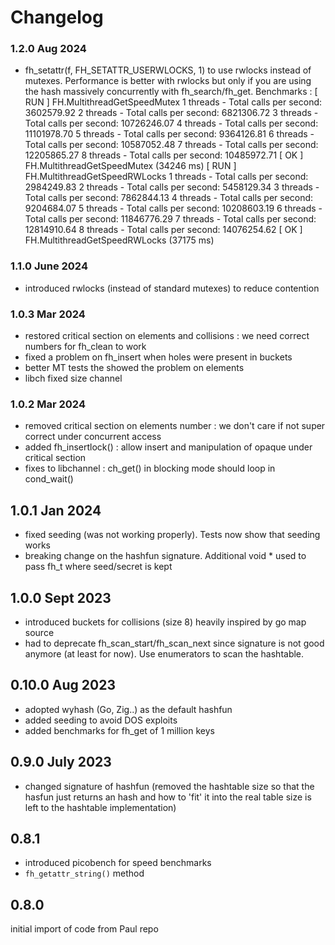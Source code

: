 # Changelog

### 1.2.0 Aug 2024

- fh_setattr(f, FH_SETATTR_USERWLOCKS, 1) to use rwlocks instead of mutexes. Performance is better with rwlocks but
only if you are using the hash massively concurrently with fh_search/fh_get. Benchmarks : 
[ RUN      ] FH.MultithreadGetSpeedMutex
1 threads - Total calls per second: 3602579.92
2 threads - Total calls per second: 6821306.72
3 threads - Total calls per second: 10726246.07
4 threads - Total calls per second: 11101978.70
5 threads - Total calls per second: 9364126.81
6 threads - Total calls per second: 10587052.48
7 threads - Total calls per second: 12205865.27
8 threads - Total calls per second: 10485972.71
[       OK ] FH.MultithreadGetSpeedMutex (34246 ms)
[ RUN      ] FH.MultithreadGetSpeedRWLocks
1 threads - Total calls per second: 2984249.83
2 threads - Total calls per second: 5458129.34
3 threads - Total calls per second: 7862844.13
4 threads - Total calls per second: 9204684.07
5 threads - Total calls per second: 10208603.19
6 threads - Total calls per second: 11846776.29
7 threads - Total calls per second: 12814910.64
8 threads - Total calls per second: 14076254.62
[       OK ] FH.MultithreadGetSpeedRWLocks (37175 ms)

### 1.1.0 June 2024

- introduced rwlocks (instead of standard mutexes) to reduce contention

### 1.0.3 Mar 2024

- restored critical section on elements and collisions : we need correct numbers for fh_clean to work
- fixed a problem on fh_insert when holes were present in buckets
- better MT tests the showed the problem on elements
- libch fixed size channel

### 1.0.2 Mar 2024

- removed critical section on elements number : we don't care if not super correct under concurrent access
- added fh_insertlock() : allow insert and manipulation of opaque under critical section
- fixes to libchannel : ch_get() in blocking mode should loop in cond_wait()

## 1.0.1 Jan 2024

- fixed seeding (was not working properly). Tests now show that seeding works
- breaking change on the hashfun signature. Additional void * used to pass fh_t where seed/secret is kept

## 1.0.0 Sept 2023

- introduced buckets for collisions (size 8) heavily inspired by go map source
- had to deprecate fh_scan_start/fh_scan_next since signature is not good anymore (at least for now).
  Use enumerators to scan the hashtable.

## 0.10.0 Aug 2023

- adopted wyhash (Go, Zig..) as the default hashfun
- added seeding to avoid DOS exploits
- added benchmarks for fh_get of 1 million keys

## 0.9.0 July 2023

- changed signature of hashfun (removed the hashtable size so that the hasfun just returns 
an hash and how to 'fit' it into the real table size is left to the hashtable implementation)

## 0.8.1

- introduced picobench for speed benchmarks
- `fh_getattr_string()` method

## 0.8.0

initial import of code from Paul repo
